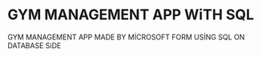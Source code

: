 # GYM MANAGEMENT APP WiTH SQL
 GYM MANAGEMENT APP MADE BY MİCROSOFT FORM USİNG SQL ON DATABASE SiDE
